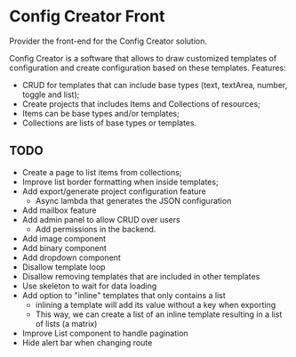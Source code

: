 # Config Creator Front

Provider the front-end for the Config Creator solution.

Config Creator is a software that allows to draw customized templates of configuration and create
configuration based on these templates. Features:

- CRUD for templates that can include base types (text, textArea, number, toggle and list);
- Create projects that includes Items and Collections of resources;
- Items can be base types and/or templates;
- Collections are lists of base types or templates.


## TODO

- Create a page to list items from collections;
- Improve list border formatting when inside templates;
- Add export/generate project configuration feature
  - Async lambda that generates the JSON configuration
- Add mailbox feature
- Add admin panel to allow CRUD over users
  - Add permissions in the backend.
- Add image component
- Add binary component
- Add dropdown component
- Disallow template loop
- Disallow removing templates that are included in other templates
- Use skeleton to wait for data loading
- Add option to "inline" templates that only contains a list
  - inlining a template will add its value without a key when exporting
  - This way, we can create a list of an inline template resulting in a list of lists (a matrix)
- Improve List component to handle pagination
- Hide alert bar when changing route

